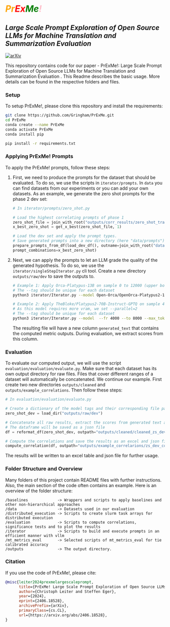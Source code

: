 # *<span style="color:orange">Pr<span style="color:red">Ex</span><span style="color:green">Me</span><span style="color:pink">!*
## *Large Scale Prompt Exploration of Open Source LLMs for Machine Translation and Summarization Evaluation*

[![arXiv](https://img.shields.io/badge/View%20on%20arXiv-B31B1B?logo=arxiv&labelColor=gray)](https://arxiv.org/abs/2406.18528)

This repository contains code for our paper - PrExMe!: Large Scale Prompt Exploration of Open Source LLMs for Machine Translation and Summarization Evaluation . This Readme describes the basic usage. More details can be found in the respective folders and files.

### Setup
To setup PrExMe!, please clone this repository and install the requirements: 

```sh
git clone https://github.com/Gringham/PrExMe.git
cd PrExMe
conda create --name PrExMe
conda activate PrExMe
conda install pip

pip install -r requirements.txt
```

### Applying PrExMe! Prompts
To apply the PrExMe! prompts, follow these steps:

1. First, we need to produce the prompts for the dataset that should be evaluated. To do so, we use the scripts in `iterator/prompts`. In `data` you can find datasets from our experiments or you can add your own datasets. As an example, we generate the zero shot prompts for the phase 2 dev set:
    ```python
    # In iterator/prompts/zero_shot.py

    # Load the highest correlating prompts of phase 1
    zero_shot_file = join_with_root("outputs/corr_results/zero_shot_train_sign.json")
    x_best_zero_shot = get_x_best(zero_shot_file, 1)

    # Load the dev set and apply the prompt types.
    # Save generated prompts into a new directory (here "data/prompts")
    prepare_prompts_from_df(load_dev_df(), outname=join_with_root("data/prompts/zero_shot_prompts_dev.json"),
    prompt_combinations=x_best_zero_shot)
    ```

2. Next, we can apply the prompts to let an LLM grade the quality of the generated hypothesis. To do so, we use the `iterator/singleStepIterator.py` cli tool. Create a new directory `outputs/raw/dev` to save the outputs to.
    ```sh
    # Example 1: Apply Orca-Platypus-13B on sample 0 to 12000 (upper bound) of the dev set for en_de
    # The --tag should be unique for each dataset
    python3 iterator/Iterator.py --model Open-Orca/OpenOrca-Platypus2-13B --fr 0 --to 12000 --max_tokens 180 --prompt_df_path data/prompts/zero_shot_prompts_dev.json --tag zs_dev --task en_de --parallel 1 --out_dir outputs/raw/dev --hf_home <PATH_TO_HF_CACHE>

    # Example 2: Apply TheBloke/Platypus2-70B-Instruct-GPTQ on sample 4000 to 8000 (upper bound) of the dev set for summarization. 
    # As this model requires more vram, we set --parallel=2
    # The --tag should be unique for each dataset
    python3 iterator/Iterator.py --model  --fr 4000 --to 8000 --max_tokens 180 --prompt_df_path data/prompts/zero_shot_prompts_dev.json --tag zs_dev --task summarization --parallel 2 --out_dir outputs/raw/dev --hf_home <PATH_TO_HF_CACHE>
    ```

    The resulting file will have a new column `generated_text` that contains the computed metric outputs. During evaluation, we extract scores from this column.

### Evaluation
To evaluate our computed output, we will use the script `evaluation/evaluation/evaluate.py`. Make sure that each dataset has its own output directory for raw files. Files that cover different ranges of a dataset will automatically be concatenated. We continue our example. First create two new directories `outputs/cleaned` and `outputs/example_correlations`. Then follow these steps:

```python
# In evaluation/evaluation/evaluate.py

# Create a dictionary of the model tags and their corresponding file paths
zero_shot_dev = load_dir("outputs/raw/dev")

# Concatenate all raw results, extract the scores from generated text and save+return the dataframe
# The dataframe will be saved as a json file
df = reformat_df(zero_shot_dev, outpath="outputs/cleaned/cleaned_zs_dev", force=True)

# Compute the correlations and save the results as an excel and json file
compute_correlation(df, outpath="outputs/example_correlarions/zs_dev_correlations", no_tie=False)
```

The results will be written to an excel table and json file for further usage.

### Folder Structure and Overview
Many folders of this project contain README files with further instructions. Also, the main section of the code often contains an example. Here is an overview of the folder structure:

```
/baselines             -> Wrappers and scripts to apply baselines and other non-hierarchical approaches
/data                  -> Datasets used in our evaluation
/distributed_execution -> Scripts to create slurm task arrays for distributed execution
/evaluation            -> Scripts to compute correlations, significance tests and to plot the results
/iterator              -> Scripts to build and execute prompts in an efficient manner with vllm
/mt_metrics_eval       -> Selected scripts of mt_metrics_eval for tie calibrated accuracy
/outputs               -> The output directory. 
```

### Citation
If you use the code of PrExMe!, please cite:
```bibtex
@misc{leiter2024prexmelargescaleprompt,
      title={PrExMe! Large Scale Prompt Exploration of Open Source LLMs for Machine Translation and Summarization Evaluation}, 
      author={Christoph Leiter and Steffen Eger},
      year={2024},
      eprint={2406.18528},
      archivePrefix={arXiv},
      primaryClass={cs.CL},
      url={https://arxiv.org/abs/2406.18528}, 
}
```
